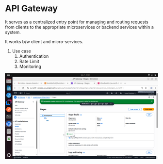 # API Gateway 
It serves as a centralized entry point for managing and routing requests from clients to the appropriate microservices or backend services within a system.

It works b/w client and micro-services.

1. Use case
   1. Authentication 
   2. Rate Limit
   3. Monitoring

[//]: # (<img src="src/main/resources/imges/api_gateway.png" alt="Alt text" width="500"/>)
![Api Gateway a](src/main/resources/imges/api_gateway.png)